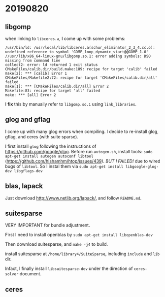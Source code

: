 # 20190820
## libgomp
when linking to `libceres.a`, I come up with some problems: 
```
/usr/bin/ld: /usr/local/lib/libceres.a(schur_eliminator_2_3_4.cc.o): undefined reference to symbol 'GOMP_loop_dynamic_start@@GOMP_1.0'
//usr/lib/x86_64-linux-gnu/libgomp.so.1: error adding symbols: DSO missing from command line
collect2: error: ld returned 1 exit status
CMakeFiles/calib.dir/build.make:189: recipe for target 'calib' failed
make[2]: *** [calib] Error 1
CMakeFiles/Makefile2:72: recipe for target 'CMakeFiles/calib.dir/all' failed
make[1]: *** [CMakeFiles/calib.dir/all] Error 2
Makefile:83: recipe for target 'all' failed
make: *** [all] Error 2
```

I **fix** this by manually refer to `libgomp.so.1` using `link_libraries`. 

## glog and gflag
I come up with many glog errors when compiling. I decide to re-install glog, gflag, and ceres (with suite sparse). 

I first install `glog` following the instructions of https://github.com/google/glog. Before run `autogen.sh`, install tools: `sudo apt-get install autogen autoconf libtool` (https://github.com/hishamhm/htop/issues/439). *BUT I FAILED!* due to wired bugs of `libtool`. 
So I instal them via `sudo apt-get install libgoogle-glog-dev libgflags-dev` 

## blas, lapack 
Just download http://www.netlib.org/lapack/, and follow `README.md`. 

## suitesparse 
VERY IMPORTANT for bundle adjustment. 

First I need to install openblas by `sudo apt-get install libopenblas-dev`

Then download suitesparse, and `make -j4` to build. 

install suitesparse at `/home/library4/SuiteSparse`, including `include` and `lib` dir. 

Infact, I finally install `libsuitesparse-dev` under the direction of `ceres-solver` document. 

## ceres 
